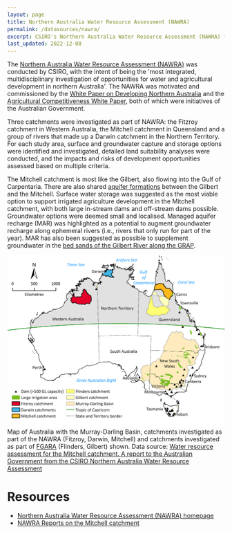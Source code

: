 ```yaml
---
layout: page
title: Northern Australia Water Resource Assessment (NAWRA)
permalink: /datasources/nawra/
excerpt: CSIRO's Northern Australia Water Resource Assessment (NAWRA) focused on three catchments throughout Northern Australia, detailing water capture and storage option to support agriculture as well as land suitability. The Gilbert catchment was not included in the assessment, however, the nearby Mitchell catchment was. 
last_updated: 2022-12-08
---
```


The <a href="https://www.csiro.au/en/showcase/nawra" target="_blank">Northern Australia Water Resource Assessment (NAWRA)</a> was conducted by CSIRO, with the intent of being the 'most integrated, multidisciplinary investigation of opportunities for water and agricultural development in northern Australia'. The NAWRA was motivated and commissioned by the <a href="https://www.infrastructure.gov.au/sites/default/files/documents/nawp-fullreport.pdf" target="_blank">White Paper on Developing Northern Australia</a> and the <a href="https://www.agriculture.gov.au/agriculture-land/farm-food-drought/agriculture-white-paper" target="_blank">Agricultural Competitiveness White Paper</a>, both of which were initiatives of the Australian Government.

Three catchments were investigated as part of NAWRA: the Fitzroy catchment in Western Australia, the Mitchell catchment in Queensland and a group of rivers that made up a Darwin catchment in the Northern Territory. For each study area, surface and groundwater capture and storage options were identified and investigated, detailed land suitability analyses were conducted, and the impacts and risks of development opportunities assessed based on multiple criteria. 

The Mitchell catchment is most like the Gilbert, also flowing into the Gulf of Carpentaria. There are also shared <a href="/grap/groundwater/">aquifer formations</a> between the Gilbert and the Mitchell. Surface water storage was suggested as the most viable option to support irrigated agriculture development in the Mitchell catchment, with both large in-stream dams and off-stream dams possible. Groundwater options were deemed small and localised. Managed aquifer recharge (MAR) was highlighted as a potential to augment groundwater recharge along ephemeral rivers (i.e., rivers that only run for part of the year). MAR has also been suggested as possible to supplement groundwater in the <a href="https://www.insidecotton.com/feasibility-assessment-managed-aquifer-recharge-cotton-irrigation-gilbert-final-case-study" target="_blank">bed sands of the Gilbert River along the GRAP</a>. 

<div class="rhs_img_img">
<a href="/images/nawra.png" target="_blank">
<img alt="Map of Australia with the Murray-Darling Basin, catchments investigated as part of the NAWRA (Fitzroy, Darwin, Mitchell) and catchments investigated as part of FGARA (Flinders, Gilbert) shown" src="/images/nawra.png">
</a>
<div class=imgcredit>Map of Australia with the Murray-Darling Basin, catchments investigated as part of the NAWRA (Fitzroy, Darwin, Mitchell) and catchments investigated as part of <a href="/datasources/fgara/">FGARA</a> (Flinders, Gilbert) shown. Data source: <a href="https://publications.csiro.au/rpr/download?pid=csiro:EP186909&dsid=DS1" target="_blank">Water resource assessment for the Mitchell catchment. A report to the Australian Government from the CSIRO Northern Australia Water Resource Assessment</a>
</div>
</div>

# Resources

- <a href="https://www.csiro.au/en/showcase/nawra" target="_blank">Northern Australia Water Resource Assessment (NAWRA) homepage</a>
- <a href="https://www.csiro.au/en/research/natural-environment/water/Water-resource-assessment/NAWRA/Mitchell-report" target="_blank">NAWRA Reports on the Mitchell catchment</a>
